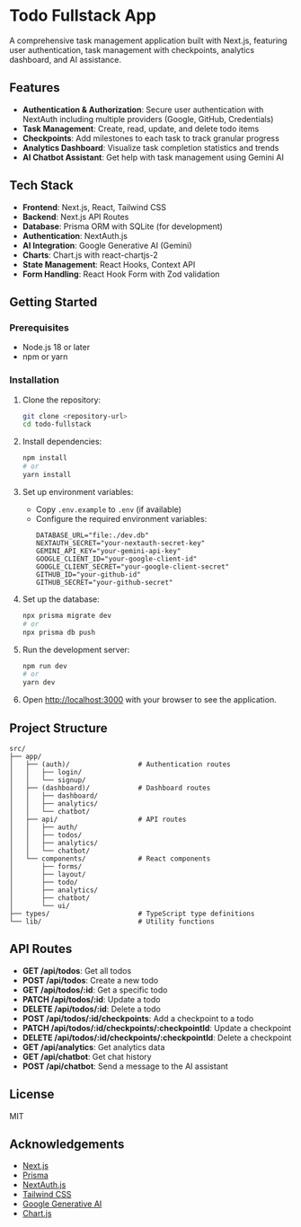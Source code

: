 # Todo Fullstack App

A comprehensive task management application built with Next.js, featuring user authentication, task management with checkpoints, analytics dashboard, and AI assistance.

## Features

- **Authentication & Authorization**: Secure user authentication with NextAuth including multiple providers (Google, GitHub, Credentials)
- **Task Management**: Create, read, update, and delete todo items
- **Checkpoints**: Add milestones to each task to track granular progress
- **Analytics Dashboard**: Visualize task completion statistics and trends
- **AI Chatbot Assistant**: Get help with task management using Gemini AI

## Tech Stack

- **Frontend**: Next.js, React, Tailwind CSS
- **Backend**: Next.js API Routes
- **Database**: Prisma ORM with SQLite (for development)
- **Authentication**: NextAuth.js
- **AI Integration**: Google Generative AI (Gemini)
- **Charts**: Chart.js with react-chartjs-2
- **State Management**: React Hooks, Context API
- **Form Handling**: React Hook Form with Zod validation

## Getting Started

### Prerequisites

- Node.js 18 or later
- npm or yarn

### Installation

1. Clone the repository:

   ```bash
   git clone <repository-url>
   cd todo-fullstack
   ```

2. Install dependencies:

   ```bash
   npm install
   # or
   yarn install
   ```

3. Set up environment variables:

   - Copy `.env.example` to `.env` (if available)
   - Configure the required environment variables:
     ```
     DATABASE_URL="file:./dev.db"
     NEXTAUTH_SECRET="your-nextauth-secret-key"
     GEMINI_API_KEY="your-gemini-api-key"
     GOOGLE_CLIENT_ID="your-google-client-id"
     GOOGLE_CLIENT_SECRET="your-google-client-secret"
     GITHUB_ID="your-github-id"
     GITHUB_SECRET="your-github-secret"
     ```

4. Set up the database:

   ```bash
   npx prisma migrate dev
   # or
   npx prisma db push
   ```

5. Run the development server:

   ```bash
   npm run dev
   # or
   yarn dev
   ```

6. Open [http://localhost:3000](http://localhost:3000) with your browser to see the application.

## Project Structure

```
src/
├── app/
│   ├── (auth)/                 # Authentication routes
│   │   ├── login/
│   │   └── signup/
│   ├── (dashboard)/            # Dashboard routes
│   │   ├── dashboard/
│   │   ├── analytics/
│   │   └── chatbot/
│   ├── api/                    # API routes
│   │   ├── auth/
│   │   ├── todos/
│   │   ├── analytics/
│   │   └── chatbot/
│   └── components/             # React components
│       ├── forms/
│       ├── layout/
│       ├── todo/
│       ├── analytics/
│       ├── chatbot/
│       └── ui/
├── types/                      # TypeScript type definitions
└── lib/                        # Utility functions
```

## API Routes

- **GET /api/todos**: Get all todos
- **POST /api/todos**: Create a new todo
- **GET /api/todos/:id**: Get a specific todo
- **PATCH /api/todos/:id**: Update a todo
- **DELETE /api/todos/:id**: Delete a todo
- **POST /api/todos/:id/checkpoints**: Add a checkpoint to a todo
- **PATCH /api/todos/:id/checkpoints/:checkpointId**: Update a checkpoint
- **DELETE /api/todos/:id/checkpoints/:checkpointId**: Delete a checkpoint
- **GET /api/analytics**: Get analytics data
- **GET /api/chatbot**: Get chat history
- **POST /api/chatbot**: Send a message to the AI assistant

## License

MIT

## Acknowledgements

- [Next.js](https://nextjs.org/)
- [Prisma](https://prisma.io/)
- [NextAuth.js](https://next-auth.js.org/)
- [Tailwind CSS](https://tailwindcss.com/)
- [Google Generative AI](https://ai.google.dev/)
- [Chart.js](https://www.chartjs.org/)
